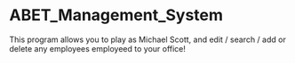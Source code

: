 # ABET_Management_System
This program allows you to play as Michael Scott, and edit / search / add or delete any employees employeed to your office!
